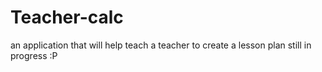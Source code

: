 # Teacher-calc
 an application that will help teach a teacher to create a lesson plan
still in progress :P
